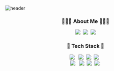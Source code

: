 ### 
![header](https://capsule-render.vercel.app/api?type=Waving&color=auto&height=300&section=header&text=Kimsejin&fontSize=90)

<h3 align="center">👩🏻‍💻 About Me 👩🏻‍💻</h3>
<p align="center">
  <a href="https://www.notion.so/Portfolio-1608cd13bd264d22bbfdba2f65c3ad72?pvs=4"><img src="https://img.shields.io/badge/Portflio-13AFF0?style=flat-square&logo=Vimeo&logoColor=white&link=http://www.notion.so/Portfolio-1608cd13bd264d22bbfdba2f65c3ad72?pvs=4"/></a>&nbsp
  <a href="https://www.instagram.com/s_ziny_0/"><img src="https://img.shields.io/badge/Instagram-E4405F?style=flat-square&logo=Instagram&logoColor=white&link=https://www.instagram.com/s_ziny_0/"/></a>&nbsp
  <a href="mailto:ksj054703@gmail.com"><img src="https://img.shields.io/badge/Gmail-d14836?style=flat-square&logo=Gmail&logoColor=white&link=ksj0547030@gmail.com"/></a>
</p>

<div align=center> 
   <h3>📖 Tech Stack 📖</h3>
    <img src="https://img.shields.io/badge/html5-E34F26?style=flat-square&logo=html5&logoColor=white">  &nbsp
   <img src="https://img.shields.io/badge/css-1572B6?style=flat-square&logo=css3&logoColor=white">&nbsp
   <img src="https://img.shields.io/badge/Javascript-ffb13b?style=flat-square&logo=javascript&logoColor=white"/></a>&nbsp
   <img src="https://img.shields.io/badge/c-A8B9CC?style=flat-square&logo=c%2B%2B&logoColor=white"> &nbsp
   <br>
   <img src="https://img.shields.io/badge/Python-3766AB?style=flat-square&logo=Python&logoColor=white"/></a> &nbsp 
   <img src="https://img.shields.io/badge/react-61DAFB?style=flat-square&logo=react&logoColor=black">&nbsp 
   <img src="https://img.shields.io/badge/react native-61DAFB?style=flat-square&logo=react&logoColor=white">&nbsp 
   <img src="https://img.shields.io/badge/SpringBoot-6DB33F?style=flat-square&logo=SpringBoot&logoColor=white"/></a>&nbsp 
</div>


  
 
